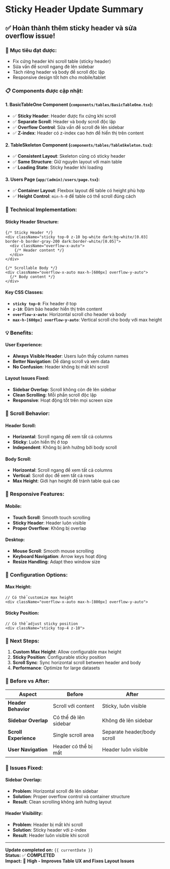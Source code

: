 # Sticky Header Update Summary

## ✅ **Hoàn thành thêm sticky header và sửa overflow issue!**

### 🎯 **Mục tiêu đạt được:**
- Fix cứng header khi scroll table (sticky header)
- Sửa vấn đề scroll ngang đè lên sidebar
- Tách riêng header và body để scroll độc lập
- Responsive design tốt hơn cho mobile/tablet

### 📋 **Components được cập nhật:**

#### **1. BasicTableOne Component (`components/tables/BasicTableOne.tsx`):**
- ✅ **Sticky Header**: Header được fix cứng khi scroll
- ✅ **Separate Scroll**: Header và body scroll độc lập
- ✅ **Overflow Control**: Sửa vấn đề scroll đè lên sidebar
- ✅ **Z-index**: Header có z-index cao hơn để hiển thị trên content

#### **2. TableSkeleton Component (`components/tables/TableSkeleton.tsx`):**
- ✅ **Consistent Layout**: Skeleton cũng có sticky header
- ✅ **Same Structure**: Giữ nguyên layout với main table
- ✅ **Loading State**: Sticky header khi loading

#### **3. Users Page (`app/(admin)/users/page.tsx`):**
- ✅ **Container Layout**: Flexbox layout để table có height phù hợp
- ✅ **Height Control**: `min-h-0` để table có thể scroll đúng cách

### 🎨 **Technical Implementation:**

#### **Sticky Header Structure:**
```tsx
{/* Sticky Header */}
<div className="sticky top-0 z-10 bg-white dark:bg-white/[0.03] border-b border-gray-200 dark:border-white/[0.05]">
  <div className="overflow-x-auto">
    {/* Header content */}
  </div>
</div>

{/* Scrollable Body */}
<div className="overflow-x-auto max-h-[600px] overflow-y-auto">
  {/* Body content */}
</div>
```

#### **Key CSS Classes:**
- **`sticky top-0`**: Fix header ở top
- **`z-10`**: Đảm bảo header hiển thị trên content
- **`overflow-x-auto`**: Horizontal scroll cho header và body
- **`max-h-[600px] overflow-y-auto`**: Vertical scroll cho body với max height

### 💡 **Benefits:**

#### **User Experience:**
- **Always Visible Header**: Users luôn thấy column names
- **Better Navigation**: Dễ dàng scroll và xem data
- **No Confusion**: Header không bị mất khi scroll

#### **Layout Issues Fixed:**
- **Sidebar Overlap**: Scroll không còn đè lên sidebar
- **Clean Scrolling**: Mỗi phần scroll độc lập
- **Responsive**: Hoạt động tốt trên mọi screen size

### 🚀 **Scroll Behavior:**

#### **Header Scroll:**
- **Horizontal**: Scroll ngang để xem tất cả columns
- **Sticky**: Luôn hiển thị ở top
- **Independent**: Không bị ảnh hưởng bởi body scroll

#### **Body Scroll:**
- **Horizontal**: Scroll ngang để xem tất cả columns
- **Vertical**: Scroll dọc để xem tất cả rows
- **Max Height**: Giới hạn height để tránh table quá cao

### 📱 **Responsive Features:**

#### **Mobile:**
- **Touch Scroll**: Smooth touch scrolling
- **Sticky Header**: Header luôn visible
- **Proper Overflow**: Không bị overlap

#### **Desktop:**
- **Mouse Scroll**: Smooth mouse scrolling
- **Keyboard Navigation**: Arrow keys hoạt động
- **Resize Handling**: Adapt theo window size

### 🔧 **Configuration Options:**

#### **Max Height:**
```tsx
// Có thể customize max height
<div className="overflow-x-auto max-h-[800px] overflow-y-auto">
```

#### **Sticky Position:**
```tsx
// Có thể adjust sticky position
<div className="sticky top-4 z-10">
```

### 🎯 **Next Steps:**
1. **Custom Max Height**: Allow configurable max height
2. **Sticky Position**: Configurable sticky position
3. **Scroll Sync**: Sync horizontal scroll between header and body
4. **Performance**: Optimize for large datasets

### 🔄 **Before vs After:**

| Aspect | Before | After |
|--------|--------|-------|
| **Header Behavior** | Scroll với content | Sticky, luôn visible |
| **Sidebar Overlap** | Có thể đè lên sidebar | Không đè lên sidebar |
| **Scroll Experience** | Single scroll area | Separate header/body scroll |
| **User Navigation** | Header có thể bị mất | Header luôn visible |

### 🚨 **Issues Fixed:**

#### **Sidebar Overlap:**
- **Problem**: Horizontal scroll đè lên sidebar
- **Solution**: Proper overflow control và container structure
- **Result**: Clean scrolling không ảnh hưởng layout

#### **Header Visibility:**
- **Problem**: Header bị mất khi scroll
- **Solution**: Sticky header với z-index
- **Result**: Header luôn visible khi scroll

---
**Update completed on:** `{{ currentDate }}`  
**Status:** ✅ **COMPLETED**  
**Impact:** 🎯 **High - Improves Table UX and Fixes Layout Issues**
